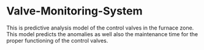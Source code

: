 # Valve-Monitoring-System
This is predictive analysis model of the control valves in the furnace zone. This model predicts the anomalies as well also the maintenance time for the proper functioning of the control valves.
